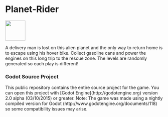 # Planet-Rider

<img src="https://raw.githubusercontent.com/FEDE0D/Planet-Rider/master/design/icon/icon.png" width="64">
<p>A delivery man is lost on this alien planet and the only way to return home is to escape using his hover bike. 
Collect gasoline cans and power the engines on this long trip to the rescue zone.
The levels are randomly generated so each play is different!
</p>

<h3>Godot Source Project</h3>
This public repository contains the entire source project for the game.
You can open this project with [Godot Engine](http://godotengine.org) version 2.0 alpha (03/10/2015) or greater.
Note: The game was made using a nightly compiled version for Godot (http://www.godotengine.org/documents/118) so some compatibility issues may arise.

